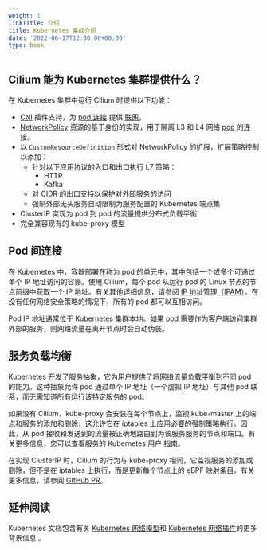 ```yaml
---
weight: 1
linkTitle: 介绍
title: Kubernetes 集成介绍
date: '2022-06-17T12:00:00+08:00'
type: book
---
```


## Cilium 能为 Kubernetes 集群提供什么？

在 Kubernetes 集群中运行 Cilium 时提供以下功能：

- [CNI](https://docs.cilium.io/en/stable/glossary/#term-cni) 插件支持，为 [pod 连接](https://docs.cilium.io/en/stable/concepts/kubernetes/intro/#pod-connectivity) 提供 [联网](https://docs.cilium.io/en/stable/concepts/networking/#multi-host-networking)。
- [NetworkPolicy](https://docs.cilium.io/en/stable/concepts/kubernetes/policy/#networkpolicy) 资源的基于身份的实现，用于隔离 L3 和 L4 网络  [pod](https://docs.cilium.io/en/stable/glossary/#term-pod) 的连接。
- 以 `CustomResourceDefinition` 形式对 NetworkPolicy 的扩展，扩展策略控制以添加：
  - 针对以下应用协议的入口和出口执行 L7 策略：
    - HTTP
    - Kafka
  - 对 CIDR 的出口支持以保护对外部服务的访问
  - 强制外部无头服务自动限制为服务配置的 Kubernetes 端点集
- ClusterIP 实现为 pod 到 pod 的流量提供分布式负载平衡
- 完全兼容现有的 kube-proxy 模型

## Pod 间连接

在 Kubernetes 中，容器部署在称为 pod 的单元中，其中包括一个或多个可通过单个 IP 地址访问的容器。使用 Cilium，每个 pod 从运行 pod 的 Linux 节点的节点前缀中获取一个 IP 地址。有关其他详细信息，请参阅 [IP 地址管理（IPAM）](../../concepts/networking/ipam/#address-management)。在没有任何网络安全策略的情况下，所有的 pod 都可以互相访问。

Pod IP 地址通常位于 Kubernetes 集群本地。如果 pod 需要作为客户端访问集群外部的服务，则网络流量在离开节点时会自动伪装。

## 服务负载均衡

Kubernetes 开发了服务抽象，它为用户提供了将网络流量负载平衡到不同 pod 的能力。这种抽象允许 pod 通过单个 IP 地址（一个虚拟 IP 地址）与其他 pod 联系，而无需知道所有运行该特定服务的 pod。

如果没有 Cilium，kube-proxy 会安装在每个节点上，监视 kube-master 上的端点和服务的添加和删除，这允许它在 iptables 上应用必要的强制策略执行。因此，从 pod 接收和发送到的流量被正确地路由到为该服务服务的节点和端口。有关更多信息，您可以查看服务的 Kubernetes 用户 [指南](https://kubernetes.io/docs/concepts/services-networking/service/)。

在实现 ClusterIP 时，Cilium 的行为与 kube-proxy 相同，它监视服务的添加或删除，但不是在 iptables 上执行，而是更新每个节点上的 eBPF 映射条目。有关更多信息，请参阅 [GItHub PR](https://github.com/cilium/cilium/pull/109)。

## 延伸阅读

Kubernetes 文档包含有关 [Kubernetes 网络模型](https://kubernetes.io/docs/concepts/cluster-administration/networking/)和 [Kubernetes 网络插件](https://kubernetes.io/docs/concepts/extend-kubernetes/compute-storage-net/network-plugins/)的更多背景信息 。
